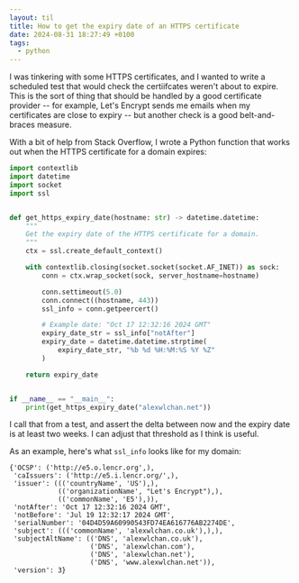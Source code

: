 ```yaml
---
layout: til
title: How to get the expiry date of an HTTPS certificate
date: 2024-08-31 18:27:49 +0100
tags:
  - python
---
```


I was tinkering with some HTTPS certificates, and I wanted to write a scheduled test that would check the certiifcates weren't about to expire.
This is the sort of thing that should be handled by a good certificate provider -- for example, Let's Encrypt sends me emails when my certificates are close to expiry -- but another check is a good belt-and-braces measure.

With a bit of help from Stack Overflow, I wrote a Python function that works out when the HTTPS certificate for a domain expires:

```python
import contextlib
import datetime
import socket
import ssl


def get_https_expiry_date(hostname: str) -> datetime.datetime:
    """
    Get the expiry date of the HTTPS certificate for a domain.
    """
    ctx = ssl.create_default_context()

    with contextlib.closing(socket.socket(socket.AF_INET)) as sock:
        conn = ctx.wrap_socket(sock, server_hostname=hostname)

        conn.settimeout(5.0)
        conn.connect((hostname, 443))
        ssl_info = conn.getpeercert()

        # Example date: "Oct 17 12:32:16 2024 GMT"
        expiry_date_str = ssl_info["notAfter"]
        expiry_date = datetime.datetime.strptime(
            expiry_date_str, "%b %d %H:%M:%S %Y %Z"
        )

    return expiry_date


if __name__ == "__main__":
    print(get_https_expiry_date("alexwlchan.net"))
```

I call that from a test, and assert the delta between now and the expiry date is at least two weeks.
I can adjust that threshold as I think is useful.

As an example, here's what `ssl_info` looks like for my domain:

```
{'OCSP': ('http://e5.o.lencr.org',),
 'caIssuers': ('http://e5.i.lencr.org/',),
 'issuer': ((('countryName', 'US'),),
            (('organizationName', "Let's Encrypt"),),
            (('commonName', 'E5'),)),
 'notAfter': 'Oct 17 12:32:16 2024 GMT',
 'notBefore': 'Jul 19 12:32:17 2024 GMT',
 'serialNumber': '04D4D59A60990543FD74EA616776AB2274DE',
 'subject': ((('commonName', 'alexwlchan.co.uk'),),),
 'subjectAltName': (('DNS', 'alexwlchan.co.uk'),
                    ('DNS', 'alexwlchan.com'),
                    ('DNS', 'alexwlchan.net'),
                    ('DNS', 'www.alexwlchan.net')),
 'version': 3}
```
